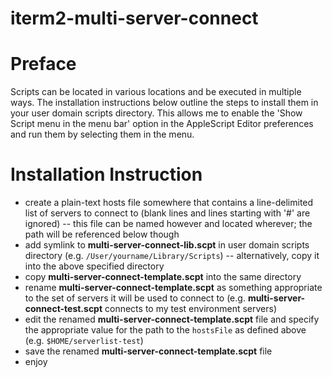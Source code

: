 # iterm2-multi-server-connect

# Preface
Scripts can be located in various locations and be executed in multiple ways. The installation instructions below outline the steps to install them in your user domain scripts directory. This allows me to enable the 'Show Script menu in the menu bar' option in the AppleScript Editor preferences and run them by selecting them in the menu.

# Installation Instruction
- create a plain-text hosts file somewhere that contains a line-delimited list of servers to connect to (blank lines and lines starting with '#' are ignored) 
  -- this file can be named however and located wherever; the path will be referenced below though
- add symlink to **multi-server-connect-lib.scpt** in user domain scripts directory (e.g. `/User/yourname/Library/Scripts`)
   -- alternatively, copy it into the above specified directory
- copy **multi-server-connect-template.scpt** into the same directory 
- rename **multi-server-connect-template.scpt** as something appropriate to the set of servers it will be used to connect to (e.g. **multi-server-connect-test.scpt** connects to my test environment servers)
- edit the renamed **multi-server-connect-template.scpt** file and specify the appropriate value for the path to the `hostsFile` as defined above (e.g. `$HOME/serverlist-test`)
- save the renamed **multi-server-connect-template.scpt** file
- enjoy